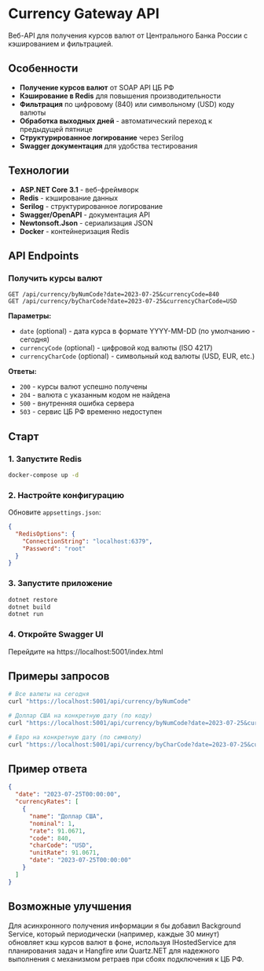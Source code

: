 # Currency Gateway API

Веб-API для получения курсов валют от Центрального Банка России с кэшированием и фильтрацией.

## Особенности

- **Получение курсов валют** от SOAP API ЦБ РФ
- **Кэширование в Redis** для повышения производительности
- **Фильтрация** по цифровому (840) или символьному (USD) коду валюты
- **Обработка выходных дней** - автоматический переход к предыдущей пятнице
- **Структурированное логирование** через Serilog
- **Swagger документация** для удобства тестирования

## Технологии

- **ASP.NET Core 3.1** - веб-фреймворк
- **Redis** - кэширование данных
- **Serilog** - структурированное логирование
- **Swagger/OpenAPI** - документация API
- **Newtonsoft.Json** - сериализация JSON
- **Docker** - контейнеризация Redis

## API Endpoints

### Получить курсы валют

```http
GET /api/currency/byNumCode?date=2023-07-25&currencyCode=840
GET /api/currency/byCharCode?date=2023-07-25&currencyCharCode=USD
```

**Параметры:**
- `date` (optional) - дата курса в формате YYYY-MM-DD (по умолчанию - сегодня)
- `currencyCode` (optional) - цифровой код валюты (ISO 4217)
- `currencyCharCode` (optional) - символьный код валюты (USD, EUR, etc.)

**Ответы:**
- `200` - курсы валют успешно получены
- `204` - валюта с указанным кодом не найдена
- `500` - внутренняя ошибка сервера
- `503` - сервис ЦБ РФ временно недоступен

## Старт

### 1. Запустите Redis

```bash
docker-compose up -d
```

### 2. Настройте конфигурацию

Обновите `appsettings.json`:
```json
{
  "RedisOptions": {
    "ConnectionString": "localhost:6379",
    "Password": "root"
  }
}
```

### 3. Запустите приложение

```bash
dotnet restore
dotnet build
dotnet run
```

### 4. Откройте Swagger UI
Перейдите на https://localhost:5001/index.html

## Примеры запросов

```bash
# Все валюты на сегодня
curl "https://localhost:5001/api/currency/byNumCode"

# Доллар США на конкретную дату (по коду)
curl "https://localhost:5001/api/currency/byNumCode?date=2023-07-25&currencyCode=840"

# Евро на конкретную дату (по символу)
curl "https://localhost:5001/api/currency/byCharCode?date=2023-07-25&currencyCharCode=EUR"
```

## Пример ответа

```json
{
  "date": "2023-07-25T00:00:00",
  "currencyRates": [
    {
      "name": "Доллар США",
      "nominal": 1,
      "rate": 91.0671,
      "code": 840,
      "charCode": "USD",
      "unitRate": 91.0671,
      "date": "2023-07-25T00:00:00"
    }
  ]
}
```

## Возможные улучшения

Для асинхронного получения информации я бы добавил Background Service, который периодически (например, каждые 30 минут) обновляет кэш курсов валют в фоне, используя IHostedService для планирования задач и Hangfire или Quartz.NET для надежного выполнения с механизмом ретраев при сбоях подключения к ЦБ РФ.
